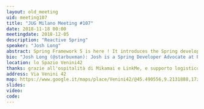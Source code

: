 ```yaml
---
layout: old_meeting
uid: meeting107
title: "JUG Milano Meeting #107"
date: 2018-11-18 00:00
meetingdate: 2018-12-05
description: "Reactive Spring"
speaker: "Josh Long"
abstract: Spring Framework 5 is here ! It introduces the Spring developer to a growing world of support for reactive programming across the Spring portfolio, starting with a new Netty-based web runtime, component model and module called Spring WebFlux, and then continuing to Spring Data Kay, Spring Security 5.0, Spring Boot 2.0 and Spring Cloud Finchley. Sure, it sounds like a lot, but don't worry! Join me, your guide, Spring developer advocate Josh Long, and we'll explore the wacky, wonderful world of Reactive Spring together."
bio: "Josh Long (@starbuxman): Josh is a Spring Developer Advocate at Pivotal. Josh is a Java Champion, author of 5 books (including O'Reilly's \"Cloud Native Java: Designing Resilient Systems with Spring Boot, Spring Cloud, and Cloud Foundry\") and 3 best-selling video trainings (including \"Building Microservices with Spring Boot Livelessons\" w/ Phil Webb), and an open-source contributor (Spring Boot, Spring Integration, Spring Cloud, Activiti and Vaadin)."
location: lo Spazio Venini42
thanks: grazie all'ospitalità di Mikamai e LinkMe, e supporto logistico di Credimi
address: Via Venini 42
map: https://www.google.it/maps/place/Venini42/@45.490556,9.2131888,17z/data=!3m1!4b1!4m5!3m4!1s0x4786c6de20e6362f:0xc95afb6f555f4ed6!8m2!3d45.490556!4d9.2153775
slides: 
video: 
code: 
---
```

